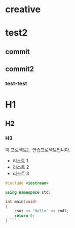 # creative
# test2
## commit
## commit2
### test-test

# H1
## H2
### H3

이 프로젝트는 연습프로젝트입니다.

- 리스트 1
- 리스트 2
- 리스트 3

``` cpp
#include <iostream>

using namespace std;

int main(void)
{
    cout << "Hello" << endl;
    return 0;
} ```    


